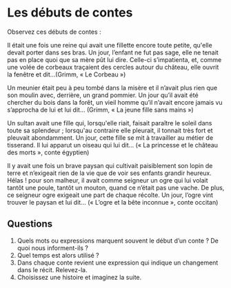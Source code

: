 # Les débuts de contes

Observez ces débuts de contes :

Il était une fois une reine qui avait une fillette encore toute petite, qu'elle devait porter dans ses bras. Un jour, l’enfant ne fut pas sage, elle ne tenait pas en place quoi que sa mère pût lui dire. Celle-ci s’impatienta, et, comme une volée de corbeaux traçaient des cercles autour du château, elle ouvrit la fenêtre et dit...(Grimm, « Le Corbeau »)

Un meunier était peu à peu tombé dans la misère et il n’avait plus rien que son moulin avec, derrière, un grand pommier. Un jour qu’il avait été chercher du bois dans la forêt, un vieil homme qu’il n’avait encore jamais vu s’approcha de lui et lui dit... (Grimm, « La jeune fille sans mains »)

Un sultan avait une fille qui, lorsqu'elle riait, faisait paraître le soleil dans toute sa splendeur ; lorsqu'au contraire elle pleurait, il tonnait très fort et pleuvait abondamment. Un jour, cette fille se mit à travailler au métier de tisserand. Il lui apparut un oiseau qui lui dit... (« La princesse et le château des morts », conte égyptien)

Il y avait une fois un brave paysan qui cultivait paisiblement son lopin de terre et n’exigeait rien de la vie que de voir ses enfants grandir heureux. Hélas ! pour son malheur, il avait comme seigneur un ogre qui lui volait tantôt une poule, tantôt un mouton, quand ce n’était pas une vache. De plus, ce seigneur ogre exigeait une part de chaque récolte. Un jour, l’ogre vint trouver le paysan et lui dit...	 (« L’ogre et la bête inconnue », conte occitan)

## Questions

1. Quels mots ou expressions marquent souvent le début d’un conte ? De quoi nous informent-ils ?
2. Quel temps est alors utilisé ?
3. Dans chaque conte revient une expression qui indique un changement dans le récit. Relevez-la.
4. Choisissez une histoire et imaginez la suite.
